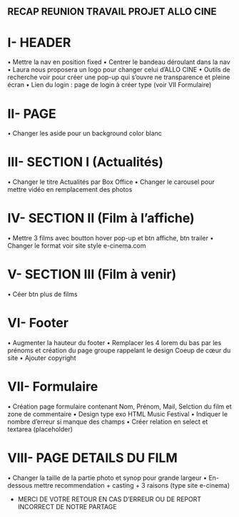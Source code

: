## RECAP REUNION TRAVAIL PROJET ALLO CINE



# I-	HEADER
•	Mettre la nav en position fixed
•	Centrer le bandeau déroulant dans la nav
•	Laura nous proposera un logo pour changer celui d’ALLO CINE
•	Outils de recherche voir pour créer une pop-up qui s’ouvre ne transparence et pleine écran
•	Lien du login : page de login à créer type (voir VII Formulaire)

# II-	PAGE
•	Changer les aside pour un background color blanc

# III-	SECTION I (Actualités)
•	Changer le titre Actualités par Box Office
•	Changer le carousel pour mettre vidéo en remplacement des photos

# IV-	SECTION II (Film à l’affiche)
•	Mettre 3 films avec boutton hover pop-up et btn affiche, btn trailer
•	Changer le format voir site style e-cinema.com

# V-	SECTION III (Film à venir)
•	Céer btn plus de films

# VI-	Footer
•	Augmenter la hauteur du footer
•	Remplacer les 4 lorem du bas par les prénoms et création du page groupe rappelant le design Coeup de cœur du site
•	Ajouter copyright

# VII-	Formulaire
•	Création page formulaire contenant Nom, Prénom, Mail, Selction du film et zone de commentaire
•	Design type exo HTML Music Festival
•	Indiquer le nombre d’erreur si manque des champs
•	Créer relation en select et textarea (placeholder)

# VIII-	PAGE DETAILS DU FILM
•	Changer la taille de la partie photo et synop pour grande largeur
•	En-dessous mettre recommendation + casting + 3 raisons (type site e-cinema)


* MERCI DE VOTRE RETOUR EN CAS D’ERREUR OU DE REPORT INCORRECT DE NOTRE PARTAGE
